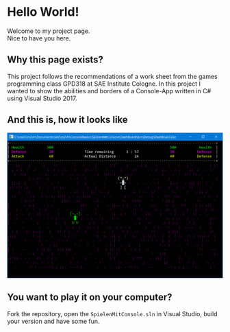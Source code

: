 # Hello World!

Welcome to my project page.  
Nice to have you here.

## Why this page exists?

This project follows the recommendations of a work sheet from the games programming class GPD318 at SAE Institute Cologne. In this project I wanted to show the abilities and borders of a Console-App written in C# using Visual Studio 2017.

## And this is, how it looks like

![./Bilder/MonsterHunter.PNG](./Bilder/MonsterHunter.PNG) 

## You want to play it on your computer?

Fork the repository, open the `SpielenMitConsole.sln` in Visual Studio, build your version and have some fun.

